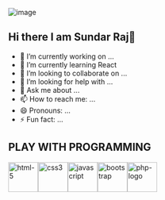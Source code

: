 ![image](https://github.com/sundarraj33/sundarraj33/assets/64121348/8477d7fd-fa25-4a81-8ddc-26e13930418b)

## Hi there  I am Sundar Raj👋

<!--
**sundarraj33/sundarraj33** is a ✨ _special_ ✨ repository because its `README.md` (this file) appears on your GitHub profile.

Here are some ideas to get you started:
-->
- 🔭 I’m currently working on ...
- 🌱 I’m currently learning React
- 👯 I’m looking to collaborate on ...
- 🤔 I’m looking for help with ...
- 💬 Ask me about ...
- 📫 How to reach me: ...
- 😄 Pronouns: ...
- ⚡ Fun fact: ...

## PLAY WITH PROGRAMMING
<img width="60" height="60" src="https://img.icons8.com/fluency/96/html-5.png" alt="html-5"/><img width="60" height="60" src="https://img.icons8.com/color/48/css3.png" alt="css3"/><img width="60" height="60" src="https://img.icons8.com/fluency/48/javascript.png" alt="javascript"/><img width="60" height="60" src="https://img.icons8.com/color-glass/48/bootstrap.png" alt="bootstrap"/><img width="60" height="60" src="https://img.icons8.com/ios/50/php-logo.png" alt="php-logo"/>

